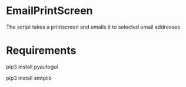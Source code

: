 # EmailPrintScreen
The script takes a printscreen and emails it to selected email addresses

# Requirements 
<p>pip3 install pyautogui</p>
<p>pip3 install smtplib</p>
